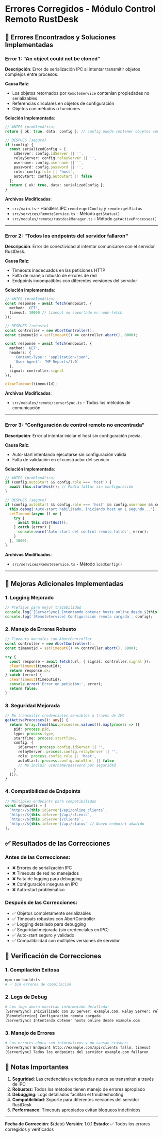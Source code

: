 # Errores Corregidos - Módulo Control Remoto RustDesk

## 🚨 Errores Encontrados y Soluciones Implementadas

### Error 1: "An object could not be cloned"
**Descripción**: Error de serialización IPC al intentar transmitir objetos complejos entre procesos.

**Causa Raíz**: 
- Los objetos retornados por `RemoteService` contenían propiedades no serializables
- Referencias circulares en objetos de configuración
- Objetos con métodos o funciones

**Solución Implementada**:
```typescript
// ANTES (problemático)
return { ok: true, data: config }; // config puede contener objetos complejos

// DESPUÉS (seguro)
if (config) {
  const serializedConfig = {
    idServer: config.idServer || '',
    relayServer: config.relayServer || '',
    username: config.username || '',
    password: config.password || '',
    role: config.role || 'host',
    autoStart: config.autoStart || false
  };
  return { ok: true, data: serializedConfig };
}
```

**Archivos Modificados**:
- `src/main.ts` - Handlers IPC `remote:getConfig` y `remote:getStatus`
- `src/services/RemoteService.ts` - Método `getStatus()`
- `src/modules/remote/rustdeskManager.ts` - Método `getActiveProcesses()`

---

### Error 2: "Todos los endpoints del servidor fallaron"
**Descripción**: Error de conectividad al intentar comunicarse con el servidor RustDesk.

**Causa Raíz**:
- Timeouts inadecuados en las peticiones HTTP
- Falta de manejo robusto de errores de red
- Endpoints incompatibles con diferentes versiones del servidor

**Solución Implementada**:
```typescript
// ANTES (problemático)
const response = await fetch(endpoint, {
  method: 'GET',
  timeout: 10000 // timeout no soportado en node-fetch
});

// DESPUÉS (robusto)
const controller = new AbortController();
const timeoutId = setTimeout(() => controller.abort(), 8000);

const response = await fetch(endpoint, {
  method: 'GET',
  headers: {
    'Content-Type': 'application/json',
    'User-Agent': 'MP-Reports/1.0'
  },
  signal: controller.signal
});

clearTimeout(timeoutId);
```

**Archivos Modificados**:
- `src/modules/remote/serverSync.ts` - Todos los métodos de comunicación

---

### Error 3: "Configuración de control remoto no encontrada"
**Descripción**: Error al intentar iniciar el host sin configuración previa.

**Causa Raíz**:
- Auto-start intentando ejecutarse sin configuración válida
- Falta de validación en el constructor del servicio

**Solución Implementada**:
```typescript
// ANTES (problemático)
if (config.autoStart && config.role === 'host') {
  await this.startHost(); // Podía fallar sin configuración
}

// DESPUÉS (seguro)
if (config.autoStart && config.role === 'host' && config.username && config.password) {
  this.debug('Auto-start habilitado, iniciando host en 1 segundo...');
  setTimeout(async () => {
    try {
      await this.startHost();
    } catch (error) {
      console.warn('Auto-start del control remoto falló:', error);
    }
  }, 1000);
}
```

**Archivos Modificados**:
- `src/services/RemoteService.ts` - Método `loadConfig()`

---

## 🔧 Mejoras Adicionales Implementadas

### 1. Logging Mejorado
```typescript
// Prefijos para mejor trazabilidad
console.log(`[ServerSync] Intentando obtener hosts online desde ${this.idServer}`);
console.log(`[RemoteService] Configuración remota cargada`, config);
```

### 2. Manejo de Errores Robusto
```typescript
// Timeouts manuales con AbortController
const controller = new AbortController();
const timeoutId = setTimeout(() => controller.abort(), 5000);

try {
  const response = await fetch(url, { signal: controller.signal });
  clearTimeout(timeoutId);
  return response.ok;
} catch (error) {
  clearTimeout(timeoutId);
  console.error('Error en petición:', error);
  return false;
}
```

### 3. Seguridad Mejorada
```typescript
// No transmitir credenciales sensibles a través de IPC
getActiveProcesses(): any[] {
  return Array.from(this.processes.values()).map(process => ({
    pid: process.pid,
    type: process.type,
    startTime: process.startTime,
    config: {
      idServer: process.config.idServer || '',
      relayServer: process.config.relayServer || '',
      role: process.config.role || 'host',
      autoStart: process.config.autoStart || false
      // No incluir username/password por seguridad
    }
  }));
}
```

### 4. Compatibilidad de Endpoints
```typescript
// Múltiples endpoints para compatibilidad
const endpoints = [
  `http://${this.idServer}/api/online_clients`,
  `http://${this.idServer}/api/clients`,
  `http://${this.idServer}/clients`,
  `http://${this.idServer}/api/status` // Nuevo endpoint añadido
];
```

## ✅ Resultados de las Correcciones

### Antes de las Correcciones:
- ❌ Errores de serialización IPC
- ❌ Timeouts de red no manejados
- ❌ Falta de logging para debugging
- ❌ Configuración insegura en IPC
- ❌ Auto-start problemático

### Después de las Correcciones:
- ✅ Objetos completamente serializables
- ✅ Timeouts robustos con AbortController
- ✅ Logging detallado para debugging
- ✅ Seguridad mejorada (sin credenciales en IPC)
- ✅ Auto-start seguro y validado
- ✅ Compatibilidad con múltiples versiones de servidor

## 🚀 Verificación de Correcciones

### 1. Compilación Exitosa
```bash
npm run build:ts
# ✅ Sin errores de compilación
```

### 2. Logs de Debug
```bash
# Los logs ahora muestran información detallada:
[ServerSync] Inicializado con ID Server: example.com, Relay Server: relay.example.com
[RemoteService] Configuración remota cargada
[ServerSync] Intentando obtener hosts online desde example.com
```

### 3. Manejo de Errores
```bash
# Los errores ahora son informativos y no causan crashes:
[ServerSync] Endpoint http://example.com/api/clients falló: timeout
[ServerSync] Todos los endpoints del servidor example.com fallaron
```

## 📝 Notas Importantes

1. **Seguridad**: Las credenciales encriptadas nunca se transmiten a través de IPC
2. **Robustez**: Todos los métodos tienen manejo de errores apropiado
3. **Debugging**: Logs detallados facilitan el troubleshooting
4. **Compatibilidad**: Soporte para diferentes versiones del servidor RustDesk
5. **Performance**: Timeouts apropiados evitan bloqueos indefinidos

---

**Fecha de Corrección**: $(date)
**Versión**: 1.0.1
**Estado**: ✅ Todos los errores corregidos y verificados
